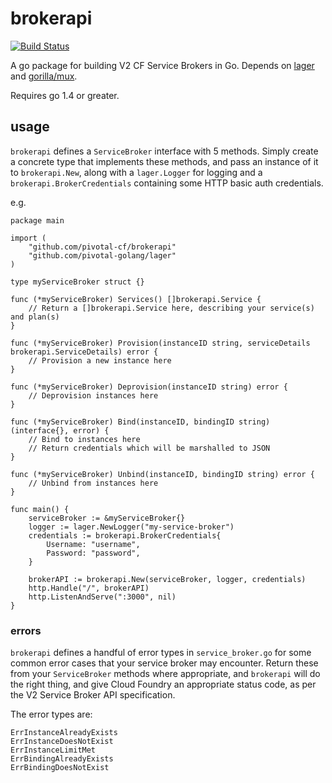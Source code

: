# brokerapi

[![Build Status](https://travis-ci.org/pivotal-cf/brokerapi.svg?branch=master)](https://travis-ci.org/pivotal-cf/brokerapi)

A go package for building V2 CF Service Brokers in Go. Depends on
[lager](https://github.com/pivotal-golang/lager) and
[gorilla/mux](https://github.com/gorilla/mux).

Requires go 1.4 or greater.

## usage

`brokerapi` defines a `ServiceBroker` interface with 5 methods. Simply create
a concrete type that implements these methods, and pass an instance of it to
`brokerapi.New`, along with a `lager.Logger` for logging and a
`brokerapi.BrokerCredentials` containing some HTTP basic auth credentials.

e.g.

```
package main

import (
    "github.com/pivotal-cf/brokerapi"
    "github.com/pivotal-golang/lager"
)

type myServiceBroker struct {}

func (*myServiceBroker) Services() []brokerapi.Service {
    // Return a []brokerapi.Service here, describing your service(s) and plan(s)
}

func (*myServiceBroker) Provision(instanceID string, serviceDetails brokerapi.ServiceDetails) error {
    // Provision a new instance here
}

func (*myServiceBroker) Deprovision(instanceID string) error {
    // Deprovision instances here
}

func (*myServiceBroker) Bind(instanceID, bindingID string) (interface{}, error) {
    // Bind to instances here
    // Return credentials which will be marshalled to JSON
}

func (*myServiceBroker) Unbind(instanceID, bindingID string) error {
    // Unbind from instances here
}

func main() {
    serviceBroker := &myServiceBroker{}
    logger := lager.NewLogger("my-service-broker")
    credentials := brokerapi.BrokerCredentials{
        Username: "username",
        Password: "password",
    }

    brokerAPI := brokerapi.New(serviceBroker, logger, credentials)
    http.Handle("/", brokerAPI)
    http.ListenAndServe(":3000", nil)
}
```

### errors

`brokerapi` defines a handful of error types in `service_broker.go` for some
common error cases that your service broker may encounter. Return these from
your `ServiceBroker` methods where appropriate, and `brokerapi` will do the
right thing, and give Cloud Foundry an appropriate status code, as per the V2
Service Broker API specification.

The error types are:

```
ErrInstanceAlreadyExists
ErrInstanceDoesNotExist
ErrInstanceLimitMet
ErrBindingAlreadyExists
ErrBindingDoesNotExist
```
